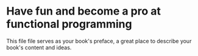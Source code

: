 # Have fun and become a pro at functional programming

This file file serves as your book's preface, a great place to describe your book's content and ideas.
